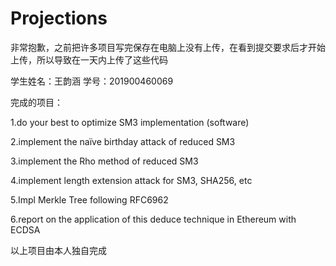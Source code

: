 # Projections
非常抱歉，之前把许多项目写完保存在电脑上没有上传，在看到提交要求后才开始上传，所以导致在一天内上传了这些代码

学生姓名：王韵涵      学号：201900460069

完成的项目：

1.do your best to optimize SM3 implementation (software)

2.implement the naïve birthday attack of reduced SM3

3.implement the Rho method of reduced SM3

4.implement length extension attack for SM3, SHA256, etc

5.Impl Merkle Tree following RFC6962

6.report on the application of this deduce technique in Ethereum with ECDSA

以上项目由本人独自完成
